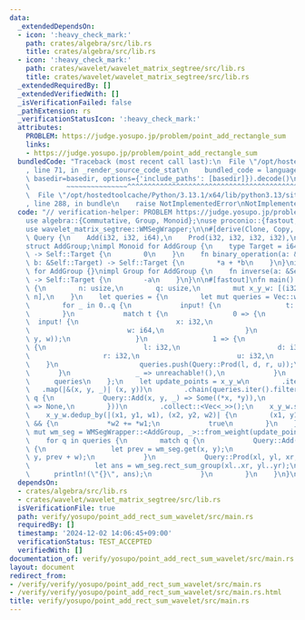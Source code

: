 ```yaml
---
data:
  _extendedDependsOn:
  - icon: ':heavy_check_mark:'
    path: crates/algebra/src/lib.rs
    title: crates/algebra/src/lib.rs
  - icon: ':heavy_check_mark:'
    path: crates/wavelet/wavelet_matrix_segtree/src/lib.rs
    title: crates/wavelet/wavelet_matrix_segtree/src/lib.rs
  _extendedRequiredBy: []
  _extendedVerifiedWith: []
  _isVerificationFailed: false
  _pathExtension: rs
  _verificationStatusIcon: ':heavy_check_mark:'
  attributes:
    PROBLEM: https://judge.yosupo.jp/problem/point_add_rectangle_sum
    links:
    - https://judge.yosupo.jp/problem/point_add_rectangle_sum
  bundledCode: "Traceback (most recent call last):\n  File \"/opt/hostedtoolcache/Python/3.13.1/x64/lib/python3.13/site-packages/onlinejudge_verify/documentation/build.py\"\
    , line 71, in _render_source_code_stat\n    bundled_code = language.bundle(stat.path,\
    \ basedir=basedir, options={'include_paths': [basedir]}).decode()\n          \
    \         ~~~~~~~~~~~~~~~^^^^^^^^^^^^^^^^^^^^^^^^^^^^^^^^^^^^^^^^^^^^^^^^^^^^^^^^^^^^^^^^^^\n\
    \  File \"/opt/hostedtoolcache/Python/3.13.1/x64/lib/python3.13/site-packages/onlinejudge_verify/languages/rust.py\"\
    , line 288, in bundle\n    raise NotImplementedError\nNotImplementedError\n"
  code: "// verification-helper: PROBLEM https://judge.yosupo.jp/problem/point_add_rectangle_sum\n\
    use algebra::{Commutative, Group, Monoid};\nuse proconio::{fastout, input};\n\
    use wavelet_matrix_segtree::WMSegWrapper;\n\n#[derive(Clone, Copy, Debug)]\nenum\
    \ Query {\n    Add(i32, i32, i64),\n    Prod(i32, i32, i32, i32),\n}\n\n#[derive(Debug)]\n\
    struct AddGroup;\nimpl Monoid for AddGroup {\n    type Target = i64;\n    fn id_element()\
    \ -> Self::Target {\n        0\n    }\n    fn binary_operation(a: &Self::Target,\
    \ b: &Self::Target) -> Self::Target {\n        *a + *b\n    }\n}\nimpl Commutative\
    \ for AddGroup {}\nimpl Group for AddGroup {\n    fn inverse(a: &Self::Target)\
    \ -> Self::Target {\n        -a\n    }\n}\n\n#[fastout]\nfn main() {\n    input!\
    \ {\n        n: usize,\n        q: usize,\n        mut x_y_w: [(i32, i32, i64);\
    \ n],\n    }\n    let queries = {\n        let mut queries = Vec::with_capacity(q);\n\
    \        for _ in 0..q {\n            input! {\n                t: i32,\n    \
    \        }\n            match t {\n                0 => {\n                  \
    \  input! {\n                        x: i32,\n                        y: i32,\n\
    \                        w: i64,\n                    }\n                    queries.push(Query::Add(x,\
    \ y, w));\n                }\n                1 => {\n                    input!\
    \ {\n                        l: i32,\n                        d: i32,\n      \
    \                  r: i32,\n                        u: i32,\n                \
    \    }\n                    queries.push(Query::Prod(l, d, r, u));\n         \
    \       }\n                _ => unreachable!(),\n            }\n        }\n  \
    \      queries\n    };\n    let update_points = x_y_w\n        .iter()\n     \
    \   .map(|&(x, y, _)| (x, y))\n        .chain(queries.iter().filter_map(|q| match\
    \ q {\n            Query::Add(x, y, _) => Some((*x, *y)),\n            Query::Prod(..)\
    \ => None,\n        }))\n        .collect::<Vec<_>>();\n    x_y_w.sort_unstable();\n\
    \    x_y_w.dedup_by(|(x1, y1, w1), (x2, y2, w2)| {\n        (x1, y1) == (x2, y2)\
    \ && {\n            *w2 += *w1;\n            true\n        }\n    });\n    let\
    \ mut wm_seg = WMSegWrapper::<AddGroup, _>::from_weight(update_points, &x_y_w);\n\
    \    for q in queries {\n        match q {\n            Query::Add(x, y, w) =>\
    \ {\n                let prev = wm_seg.get(x, y);\n                wm_seg.set(x,\
    \ y, prev + w);\n            }\n            Query::Prod(xl, yl, xr, yr) => {\n\
    \                let ans = wm_seg.rect_sum_group(xl..xr, yl..yr);\n          \
    \      println!(\"{}\", ans);\n            }\n        }\n    }\n}\n"
  dependsOn:
  - crates/algebra/src/lib.rs
  - crates/wavelet/wavelet_matrix_segtree/src/lib.rs
  isVerificationFile: true
  path: verify/yosupo/point_add_rect_sum_wavelet/src/main.rs
  requiredBy: []
  timestamp: '2024-12-02 14:06:45+09:00'
  verificationStatus: TEST_ACCEPTED
  verifiedWith: []
documentation_of: verify/yosupo/point_add_rect_sum_wavelet/src/main.rs
layout: document
redirect_from:
- /verify/verify/yosupo/point_add_rect_sum_wavelet/src/main.rs
- /verify/verify/yosupo/point_add_rect_sum_wavelet/src/main.rs.html
title: verify/yosupo/point_add_rect_sum_wavelet/src/main.rs
---
```

